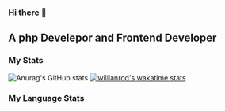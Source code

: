 ### Hi there 👋
<h2>A php Develepor and Frontend Developer</h2>


<h3>My Stats</h3>

![Anurag's GitHub stats](https://github-readme-stats.vercel.app/api?username=justizha&show_icons=true&theme=onedark) [![willianrod's wakatime stats](https://github-readme-stats.vercel.app/api/?username=justizha&theme=onedark)](https://github.com/anuraghazra/github-readme-stats)
<h3>My Language Stats</h3>
